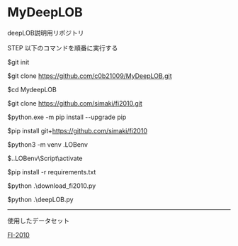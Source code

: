 # MyDeepLOB
deepLOB説明用リポジトリ

STEP 以下のコマンドを順番に実行する

$git init

$git clone https://github.com/c0b21009/MyDeepLOB.git 

$cd MydeepLOB

$git clone https://github.com/simaki/fi2010.git

$python.exe -m pip install --upgrade pip

$pip install git+https://github.com/simaki/fi2010

$python3 -m venv .LOBenv

$.\.LOBenv\Script\activate

$pip install -r requirements.txt

$python .\download_fi2010.py

$python .\deepLOB.py

------------------------------------------
使用したデータセット

[FI-2010](https://github.com/simaki/fi2010)

